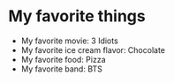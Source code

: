 <h1>My favorite things</h1>
<ul>
  <li> My favorite movie: 3 Idiots</li>
  <li>My favorite ice cream flavor: Chocolate</li>
  <li>My favorite food: Pizza</li>
  <li>My favorite band: BTS</li>
</ul>
  
